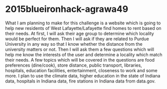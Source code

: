 # 2015blueironhack-agrawa49

What I am planning to make for this challenge is a website which is going to help new residents of West Lafayette/Lafayette find homes to rent based on their needs. At first, I will ask their age group to determine which locality would be perfect for them. Then I will ask if they are related to Purdue University in any way so that I know whether the distance from the university matters or not. Then I will ask them a few questions which will help me know the interests of the user and determine a locality which match their needs. A few topics which will be covered in the questions are food preferences (dine/cook), store distance, public transport, libraries, hospitals, education facilities, entertainment, closeness to work and some more. I plan to use the climate data, higher education in the state of Indiana data, hospitals in Indiana data, fire stations in Indiana data from data.gov.
